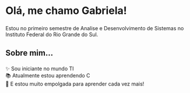 <h1 align="left">Olá, me chamo Gabriela!</h1>

###

<p align="left">Estou no primeiro semestre de Analise e Desenvolvimento de Sistemas no Instituto Federal do Rio Grande do Sul.</p>

###

<h2 align="left">Sobre mim...</h2>

###

<p align="left">✨ Sou iniciante no mundo TI<br>📚 Atualmente estou aprendendo C<br>🎲 E estou muito empolgada para aprender cada vez mais!</p>

###

